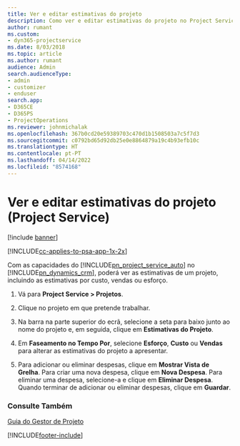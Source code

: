 ```yaml
---
title: Ver e editar estimativas do projeto
description: Como ver e editar estimativas do projeto no Project Service
author: rumant
ms.custom:
- dyn365-projectservice
ms.date: 8/03/2018
ms.topic: article
ms.author: rumant
audience: Admin
search.audienceType:
- admin
- customizer
- enduser
search.app:
- D365CE
- D365PS
- ProjectOperations
ms.reviewer: johnmichalak
ms.openlocfilehash: 367b0cd20e59389703c470d1b1508503a7c5f7d3
ms.sourcegitcommit: c0792bd65d92db25e0e8864879a19c4b93efb10c
ms.translationtype: HT
ms.contentlocale: pt-PT
ms.lasthandoff: 04/14/2022
ms.locfileid: "8574168"
---
```

# <a name="view-and-edit-project-estimates-project-service"></a>Ver e editar estimativas do projeto (Project Service)

[!include [banner](../includes/psa-now-project-operations.md)]

[!INCLUDE[cc-applies-to-psa-app-1x-2x](../includes/cc-applies-to-psa-app-1x-2x.md)]

Com as capacidades do [!INCLUDE[pn_project_service_auto](../includes/pn-project-service-auto.md)] no [!INCLUDE[pn_dynamics_crm](../includes/pn-dynamics-crm.md)], poderá ver as estimativas de um projeto, incluindo as estimativas por custo, vendas ou esforço.  
  
1.  Vá para **Project Service > Projetos**.  
  
2.  Clique no projeto em que pretende trabalhar.  
  
3.  Na barra na parte superior do ecrã, selecione a seta para baixo junto ao nome do projeto e, em seguida, clique em **Estimativas do Projeto**.  
  
4.  Em **Faseamento no Tempo Por**, selecione **Esforço**, **Custo** ou **Vendas** para alterar as estimativas do projeto a apresentar.  
  
5.  Para adicionar ou eliminar despesas, clique em **Mostrar Vista de Grelha**. Para criar uma nova despesa, clique em **Nova Despesa**. Para eliminar uma despesa, selecione-a e clique em **Eliminar Despesa**. Quando terminar de adicionar ou eliminar despesas, clique em **Guardar**.  
  
### <a name="see-also"></a>Consulte Também  
 [Guia do Gestor de Projeto](../psa/project-manager-guide.md)


[!INCLUDE[footer-include](../includes/footer-banner.md)]

